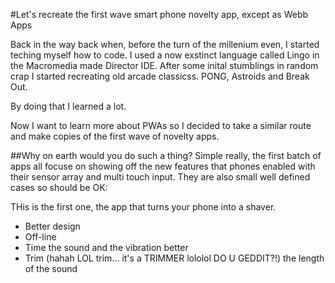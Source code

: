 #Let's recreate the first wave smart phone novelty app, except as Webb Apps

Back in the way back when, before the turn of the millenium even, I started teching myself how to code. I used a now exstinct language called Lingo in the Macromedia made Director IDE. After some inital stumblings in random crap I started recreating old arcade classicss. PONG, Astroids and Break Out. 

By doing that I learned a lot.

Now I want to learn more about PWAs so I decided to take a similar route and make copies of the first wave of novelty apps. 

##Why on earth would you do such a thing?
Simple really, the first batch of apps all focuse on showing off the new features that phones enabled with their sensor array and multi touch input. They are also small well defined cases so should be OK:

THis is the first one, the app that turns your phone into a shaver. 

* Better design
* Off-line
* Time the sound and the vibration better
* Trim (hahah LOL trim... it's a TRIMMER lololol DO U GEDDIT?!) the length of the sound
